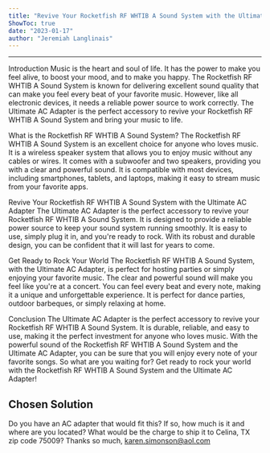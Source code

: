 ```yaml
---
title: "Revive Your Rocketfish RF WHTIB A Sound System with the Ultimate AC Adapter - Get Ready to Rock Your World!"
ShowToc: true 
date: "2023-01-17"
author: "Jeremiah Langlinais"
---
```

*****
Introduction
Music is the heart and soul of life. It has the power to make you feel alive, to boost your mood, and to make you happy. The Rocketfish RF WHTIB A Sound System is known for delivering excellent sound quality that can make you feel every beat of your favorite music. However, like all electronic devices, it needs a reliable power source to work correctly. The Ultimate AC Adapter is the perfect accessory to revive your Rocketfish RF WHTIB A Sound System and bring your music to life.

What is the Rocketfish RF WHTIB A Sound System?
The Rocketfish RF WHTIB A Sound System is an excellent choice for anyone who loves music. It is a wireless speaker system that allows you to enjoy music without any cables or wires. It comes with a subwoofer and two speakers, providing you with a clear and powerful sound. It is compatible with most devices, including smartphones, tablets, and laptops, making it easy to stream music from your favorite apps.

Revive Your Rocketfish RF WHTIB A Sound System with the Ultimate AC Adapter
The Ultimate AC Adapter is the perfect accessory to revive your Rocketfish RF WHTIB A Sound System. It is designed to provide a reliable power source to keep your sound system running smoothly. It is easy to use, simply plug it in, and you're ready to rock. With its robust and durable design, you can be confident that it will last for years to come.

Get Ready to Rock Your World
The Rocketfish RF WHTIB A Sound System, with the Ultimate AC Adapter, is perfect for hosting parties or simply enjoying your favorite music. The clear and powerful sound will make you feel like you're at a concert. You can feel every beat and every note, making it a unique and unforgettable experience. It is perfect for dance parties, outdoor barbeques, or simply relaxing at home.

Conclusion
The Ultimate AC Adapter is the perfect accessory to revive your Rocketfish RF WHTIB A Sound System. It is durable, reliable, and easy to use, making it the perfect investment for anyone who loves music. With the powerful sound of the Rocketfish RF WHTIB A Sound System and the Ultimate AC Adapter, you can be sure that you will enjoy every note of your favorite songs. So what are you waiting for? Get ready to rock your world with the Rocketfish RF WHTIB A Sound System and the Ultimate AC Adapter!


## Chosen Solution
 Do you have an AC adapter that would fit this? If so, how much is it and where are you located? What would be the charge to ship it to Celina, TX zip code 75009?
Thanks so much,
karen.simonson@aol.com




